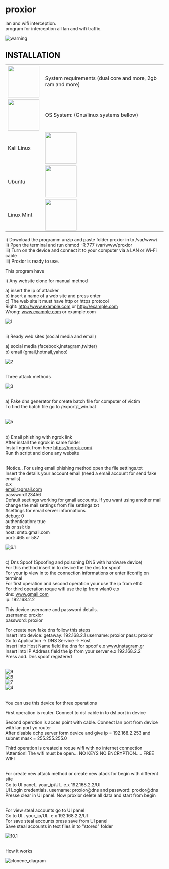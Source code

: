 # proxior
lan and wifi interception. <br/>
program for interception all lan and wifi traffic. <br/>

![warning](css/screenshots/warning.jpg) <br/><br/> 

 <font color='black' size='5'> <b> INSTALLATION </b> </font> <br/>
 
 
 <table>

<tr>
     <td> <img width="100" height="100" src="css/screenshots/system_requirements.png"> </td>
  <td> System requirements (dual core and more, 2gb ram and more) </td>
   </tr>
   
  <tr>
   <td> <img align="left" width="100" height="100" src="css/screenshots/os.jpg"> </td>
   <td>  OS System: (Gnu/linux systems bellow) </td>
  </tr>
  
 <tr>
  <td> Kali Linux </td>
  <td> <img width="100" height="100" src="css/screenshots/kali-linux.jpg"> </td>
 </tr>
     
 <tr>
  <td> Ubuntu </td>
  <td> <img width="100" height="100" src="css/screenshots/ubuntu.jpg"> </td>
 </tr>

<tr>
 <td> Linux Mint </td>
  <td> <img width="100" height="100" src="css/screenshots/linux-mint.jpg"> </td>
</tr>
     

</table>

 i) Download the programm unzip and paste folder proxior in to /var/www/ <br/>
ii) Ppen the terminal and run chmod -R 777 /var/www/proxior <br/>
iii) Turn on the device and connect it to your computer via a LAN or Wi-Fi cable <br/>
iii) Proxior is ready to use. <br/>

This program have  <br/>

i) Any website clone for manual method <br/>

  a) insert the ip of attacker <br/>
  b) insert a name of a web site and press enter <br/>
  c) The web site it must have http or https protocol <br/>
     Right: http://www.example.com or http://example.com <br/>
     Wrong: www.example.com or example.com <br/>
     
![1](css/screenshots/1.png) <br/><br/> 

 ii) Ready web sites (social media and email) <br/>
 
 a) social media (facebook,instagram,twitter) <br/>
 b) email (gmail,hotmail,yahoo) <br/>

![2](css/screenshots/2.png) <br/><br/> 


Three attack methods </br>

![3](css/screenshots/3.png) <br/><br/> 


a) Fake dns generator for create batch file for computer of victim <br/>
   To find the batch file go to /export/l_win.bat  <br/> <br/>

![5](css/screenshots/5.png) <br/><br/> 


b) Email phishing with ngrok link <br/>
 After install the ngrok in same folder <br/>
 Install ngrok from here https://ngrok.com/ <br/>
 Run th script and clone any website <br/> <br/>
 
 !Notice.. For using email phishing method open the file settings.txt <br/>
 Insert the details your account email (need a email account for send fake emails) <br/>
 e.x <br/>
 email@gmail.com <br/>
 password123456 <br/> 
 Default seetings working for gmail accounts. If you want using another mail change the mail settings from file settings.txt <br/>
 #settings for email server informations <br/>
 debug: 0 </br>
 authentication: true </br>
 tls or ssl: tls </br>
 host: smtp.gmail.com </br>
 port: 465 or 587 </br> 
 
![6.1](css/screenshots/6.1.png) <br/><br/> 

 
c) Dns Spoof (Spoofing and poisoning DNS with hardware device) <br/>
   For this method insert in to device the the dns for spoof <br/>
   For your ip view in to the connection informations or enter ifconfig on terminal <br/>
   For first operation and second operation your use the ip from eth0 <br/>
   For third operation roque wifi use the ip from wlan0 
   e.x <br/>
   dns: www.gmail.com <br/>
   ip: 192.168.2.2 <br/>
   
   This device username and password details. <br/>
   username: proxior <br/>
   password: proxior <br/>
   
   For create new fake dns follow this steps <br/>
   Insert into device: getaway: 192.168.2.1 username: proxior pass: proxior  <br/>
   Go to Application -> DNS Service -> Host <br/>
   Insert into Host Name field the dns for spoof e.x www.instagram.gr <br/>
   Insert into IP Address field the ip from your server e.x 192.168.2.2 <br>
   Press add. Dns spoof registered <br/> <br/>
   
   ![9](css/screenshots/9.jpg) <br/>
   ![8](css/screenshots/8.jpg) <br/> 
   ![7](css/screenshots/7.png) <br/> 
   ![4](css/screenshots/4.png) <br/><br/> 

   
   You can use this device for three operations <br/>
   
   First operation is router. Connect to dsl cable in to dsl port in device <br/>
   
   Second operqtion is acces point with cable. Connect lan port from device with lan port yo router <br/>
   After disable dchp server form device and give ip = 192.168.2.253 and subnet mask = 255.255.255.0 <br/>
   
   Third operation is created a roque wifi with no internet connection <br/>
   !Attention! The wifi must be open... NO KEYS NO ENCRYPTION..... FREE WIFI <br/> <br/>
   
   For create new attack method or create new atack for begin with different site <br/> 
   Go to UI panel.. your_ip/UI.. e.x 192.168.2.2/UI <br/>
   UI Login credentials. username: proxior@dns and password: proxior@dns <br/>
   Presse clear in UI panel. Now proxior delete all data and start from begin <br/> <br/>
 
   
   For view steal accounts go to UI panel </br>
   Go to UI.. your_ip/UI..  e.x 192.168.2.2/UI <br/>
   For save steal accounts press save from UI panel <br/>
   Save steal accounts in text files in to "stored" folder <br/>
   
   ![10.1](css/screenshots/10.2.png) <br/><br/> 

  

   How it works

![clonene_diagram](css/clone_diagram.jpg) 
